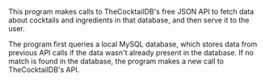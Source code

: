 This program makes calls to TheCocktailDB's free JSON API to fetch data about cocktails and ingredients in that database, and then serve it to the user.

The program first queries a local MySQL database, which stores data from previous API calls if the data wasn't already present in the database. If no match is found in the database, the program makes a new call to TheCocktailDB's API.